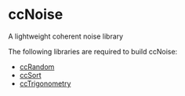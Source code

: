 ccNoise
=======

A lightweight coherent noise library

The following libraries are required to build ccNoise:
- [ccRandom](https://github.com/jobtalle/ccRandom)
- [ccSort](https://github.com/jobtalle/ccSort)
- [ccTrigonometry](https://github.com/jobtalle/ccTrigonometry)
